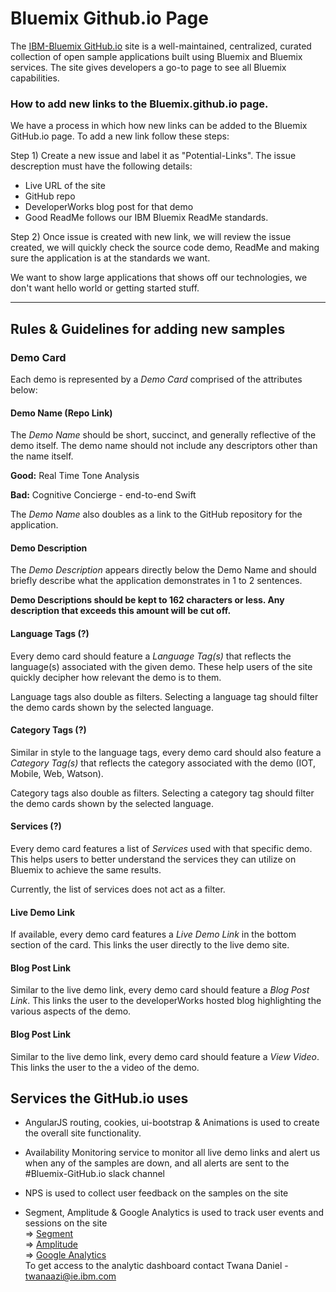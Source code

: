 # Bluemix Github.io Page
The [IBM-Bluemix GitHub.io](https://ibm-bluemix.github.io/) site is a well-maintained, centralized, curated collection of open sample applications built using Bluemix and Bluemix services. The site gives developers a go-to page to see all Bluemix capabilities.


### How to add new links to the Bluemix.github.io page.
We have a process in which how new links can be added to the Bluemix GitHub.io page.
To add a new link follow these steps:

Step 1) Create a new issue and label it as "Potential-Links".
The issue descreption must have the following details:
- Live URL of the site
- GitHub repo
- DeveloperWorks blog post for that demo
- Good ReadMe follows our IBM Bluemix ReadMe standards.

Step 2) Once issue is created with new link, we will review the issue created, we will quickly check the source code demo, ReadMe and making sure the application is at the standards we want.

We want to show large applications that shows off our technologies, we don't want hello world or getting started stuff.

------


## Rules & Guidelines for adding new samples

### Demo Card

Each demo is represented by a *Demo Card* comprised of the attributes below:

#### Demo Name (Repo Link)

The *Demo Name* should be short, succinct, and generally reflective of the demo itself. The demo name should not include any descriptors other than the name itself.

**Good:** Real Time Tone Analysis

**Bad:** Cognitive Concierge - end-to-end Swift

The *Demo Name* also doubles as a link to the GitHub repository for the application.

#### Demo Description

The *Demo Description* appears directly below the Demo Name and should briefly describe what the application demonstrates in 1 to 2 sentences.

**Demo Descriptions should be kept to 162 characters or less. Any description that exceeds this amount will be cut off.**

#### Language Tags (?)

Every demo card should feature a *Language Tag(s)* that reflects the language(s) associated with the given demo. These help users of the site quickly decipher how relevant the demo is to them.

Language tags also double as filters. Selecting a language tag should filter the demo cards shown by the selected language.

#### Category Tags (?)

Similar in style to the language tags, every demo card should also feature a *Category Tag(s)* that reflects the category associated with the demo (IOT, Mobile, Web, Watson).

Category tags also double as filters. Selecting a category tag should filter the demo cards shown by the selected language.

#### Services (?)

Every demo card features a list of *Services* used with that specific demo. This helps users to better understand the services they can utilize on Bluemix to achieve the same results.

Currently, the list of services does not act as a filter.

#### Live Demo Link

If available, every demo card features a *Live Demo Link* in the bottom section of the card. This links the user directly to the live demo site.

#### Blog Post Link

Similar to the live demo link, every demo card should feature a *Blog Post Link*. This links the user to the developerWorks hosted blog highlighting the various aspects of the demo.

#### Blog Post Link

Similar to the live demo link, every demo card should feature a *View Video*. This links the user to the a video of the demo.


## Services the GitHub.io uses 
- AngularJS routing, cookies, ui-bootstrap & Animations is used to create the overall site functionality. 

- Availability Monitoring service to monitor all live demo links and alert us when any of the samples are down, and all alerts are sent to the #Bluemix-GitHub.io slack channel 

- NPS is used to collect user feedback on the samples on the site 

- Segment, Amplitude & Google Analytics is used to track user events and sessions on the site   
=> [Segment](https://segment.com/login)  
=> [Amplitude](https://analytics.amplitude.com/org/10809)  
=> [Google Analytics](https://analytics.google.com/analytics)  
To get access to the analytic dashboard contact Twana Daniel - twanaazi@ie.ibm.com   

